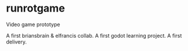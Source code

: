 # runrotgame
Video game prototype

A first briansbrain & elfrancis collab.
A first godot learning project.
A first delivery.


